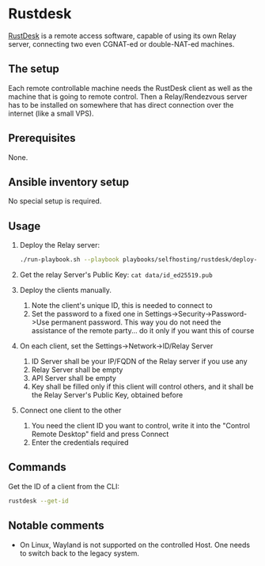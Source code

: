 # Rustdesk

[RustDesk](https://rustdesk.com/) is a remote access software, capable of using its own Relay server, connecting two even CGNAT-ed or double-NAT-ed machines.

## The setup

Each remote controllable machine needs the RustDesk client as well as the machine that is going to remote control. Then a Relay/Rendezvous server has to be installed on somewhere that has direct connection over the internet (like a small VPS).

## Prerequisites

None.

## Ansible inventory setup

No special setup is required.

## Usage

1. Deploy the Relay server:

    ```bash
    ./run-playbook.sh --playbook playbooks/selfhosting/rustdesk/deploy-rustdesk.yaml --no-check
    ```

2. Get the relay Server's Public Key: `cat data/id_ed25519.pub`

3. Deploy the clients manually.
   1. Note the client's unique ID, this is needed to connect to
   2. Set the password to a fixed one in Settings->Security->Password->Use permanent password. This way you do not need the assistance of the remote party... do it only if you want this of course

4. On each client, set the Settings->Network->ID/Relay Server
   1. ID Server shall be your IP/FQDN of the Relay server if you use any
   2. Relay Server shall be empty
   3. API Server shall be empty
   4. Key shall be filled only if this client will control others, and it shall be the Relay Server's Public Key, obtained before

5. Connect one client to the other
   1. You need the client ID you want to control, write it into the "Control Remote Desktop" field and press Connect
   2. Enter the credentials required

## Commands

Get the ID of a client from the CLI:

```bash
rustdesk --get-id
```

## Notable comments

- On Linux, Wayland is not supported on the controlled Host. One needs to switch back to the legacy system.
